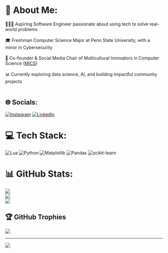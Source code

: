 # 💫 About Me:
👨🏽‍💻 Aspiring Software Engineer passionate about using tech to solve real-world problems <br/><br>🎓 Freshman Computer Science Major at Penn State University, with a minor in Cybersecurity <br/><br>🚀 Co-founder & Social Media Chair of Multicultural Innovators in Computer Science ([MICS](https://linktr.ee/micspsu)) <br/><br>📊 Currently exploring data science, AI, and building impactful community projects <br/><br>


## 🌐 Socials:
[![Instagram](https://img.shields.io/badge/Instagram-%23E4405F.svg?logo=Instagram&logoColor=white)](https://instagram.com/dannxtdoor_) [![LinkedIn](https://img.shields.io/badge/LinkedIn-%230077B5.svg?logo=linkedin&logoColor=white)](https://linkedin.com/in/DanielLadipo) 

# 💻 Tech Stack:
![Lua](https://img.shields.io/badge/lua-%232C2D72.svg?style=for-the-badge&logo=lua&logoColor=white) ![Python](https://img.shields.io/badge/python-3670A0?style=for-the-badge&logo=python&logoColor=ffdd54) ![Matplotlib](https://img.shields.io/badge/Matplotlib-%23ffffff.svg?style=for-the-badge&logo=Matplotlib&logoColor=black) ![Pandas](https://img.shields.io/badge/pandas-%23150458.svg?style=for-the-badge&logo=pandas&logoColor=white) ![scikit-learn](https://img.shields.io/badge/scikit--learn-%23F7931E.svg?style=for-the-badge&logo=scikit-learn&logoColor=white)
# 📊 GitHub Stats:
![](https://github-readme-stats.vercel.app/api?username=5k-dan&theme=neon&hide_border=true&include_all_commits=true&count_private=true)<br/>
![](https://github-readme-streak-stats.herokuapp.com/?user=5k-dan&theme=neon&hide_border=true)<br/>
![](https://github-readme-stats.vercel.app/api/top-langs/?username=5k-dan&theme=neon&hide_border=true&include_all_commits=true&count_private=true&layout=compact)

## 🏆 GitHub Trophies
![](https://github-profile-trophy.vercel.app/?username=5k-dan&theme=radical&no-frame=false&no-bg=false&margin-w=4)

---
[![](https://visitcount.itsvg.in/api?id=5k-dan&icon=0&color=0)](https://visitcount.itsvg.in)

<!-- Proudly created with GPRM ( https://gprm.itsvg.in ) -->
